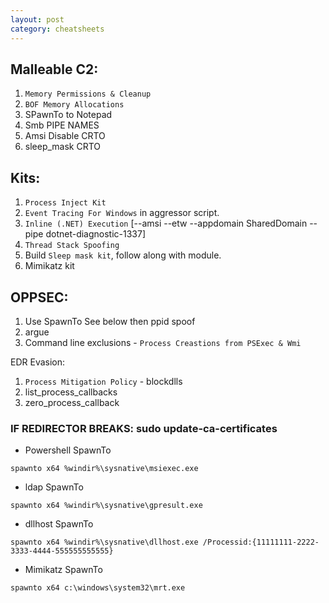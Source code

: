 ```yaml
---
layout: post
category: cheatsheets
---
```


## Malleable C2:

1. `Memory Permissions & Cleanup`
2. `BOF Memory Allocations`
3. SPawnTo to Notepad
4. Smb PIPE NAMES
5. Amsi Disable CRTO
6. sleep_mask CRTO

## Kits: 
1. `Process Inject Kit`
2. `Event Tracing For Windows` in aggressor script.
3. `Inline (.NET) Execution` [--amsi --etw --appdomain SharedDomain --pipe dotnet-diagnostic-1337]
4. `Thread Stack Spoofing`
5. Build `Sleep mask kit`, follow along with module.
6. Mimikatz kit

## OPPSEC:
1. Use SpawnTo See below then ppid spoof
2. argue
3. Command line exclusions - `Process Creastions from PSExec & Wmi`

EDR Evasion:
1. `Process Mitigation Policy` - blockdlls
2. list_process_callbacks 
3. zero_process_callback 

### IF REDIRECTOR BREAKS: sudo update-ca-certificates

- Powershell SpawnTo 

`spawnto x64 %windir%\sysnative\msiexec.exe`

- ldap SpawnTo

`spawnto x64 %windir%\sysnative\gpresult.exe`

- dllhost SpawnTo

`spawnto x64 %windir%\sysnative\dllhost.exe /Processid:{11111111-2222-3333-4444-555555555555}`

- Mimikatz SpawnTo 

`spawnto x64 c:\windows\system32\mrt.exe`

